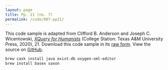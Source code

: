 ```yaml
---
layout: page
title: Pp. 21 (no. 7)
permalink: /code/007-pp21/
---
```


This code sample is adapted from Clifford B. Anderson and Joseph C. Wicentowski, 
[_XQuery for Humanists_](/) (College Station: Texas A&M University Press, 2020), 21. 
Download this code sample in its [raw form](/code/007-pp21/007-pp21.txt).
View the source on [GitHub](https://github.com/coding4humanists/xquery4humanists/blob/master/code/007-pp21/007-pp21.txt).

```bash
brew cask install java exist-db oxygen-xml-editor
brew install basex saxon
```  
